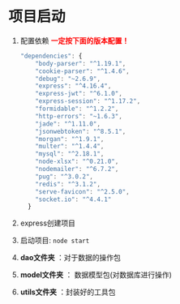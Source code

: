 # 项目启动

1. 配置依赖       <font color=red>**一定按下面的版本配置！**</font>

   ```javascript
   "dependencies": {
       "body-parser": "^1.19.1",
       "cookie-parser": "^1.4.6",
       "debug": "~2.6.9",
       "express": "^4.16.4",
       "express-jwt": "^6.1.0",
       "express-session": "^1.17.2",
       "formidable": "^1.2.2",
       "http-errors": "~1.6.3",
       "jade": "^1.11.0",
       "jsonwebtoken": "^8.5.1",
       "morgan": "^1.9.1",
       "multer": "^1.4.4",
       "mysql": "^2.18.1",
       "node-xlsx": "^0.21.0",
       "nodemailer": "^6.7.2",
       "pug": "^3.0.2",
       "redis": "^3.1.2",
       "serve-favicon": "^2.5.0",
       "socket.io": "^4.4.1"
     }
   ```

2. express创建项目

3. 启动项目: `node start`

4. **dao文件夹** ：对于数据的操作包

5. **model文件夹**  ： 数据模型包(对数据库进行操作)

6. **utils文件夹** ：封装好的工具包

